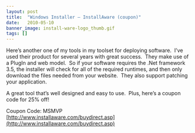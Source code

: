 ```yaml
---
layout: post
title:  "Windows Installer – InstallAware (coupon)"
date:   2010-05-10
banner_image: install-ware-logo_thumb.gif
tags: []
---
```


Here’s another one of my tools in my toolset for deploying software.  I’ve used their product for several years with great success.  They make use of a PlugIn and web model.  So if your software requires the .Net framework 3.5, the installer will check for all of the required runtimes, and then only download the files needed from your website.  They also support patching your application.

A great tool that’s well designed and easy to use.  Plus, here’s a coupon code for 25% off!

Coupon Code: MSMVP  
[http://www.installaware.com/buydirect.asp](http://www.installaware.com/buydirect.asp)